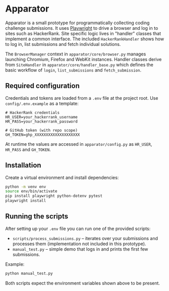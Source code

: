 # Apparator

Apparator is a small prototype for programmatically collecting coding challenge submissions. It uses [Playwright](https://playwright.dev/) to drive a browser and log in to sites such as HackerRank. Site specific logic lives in "handler" classes that implement a common interface. The included `HackerRankHandler` shows how to log in, list submissions and fetch individual solutions.

The `BrowserManager` context in `apparator/core/browser.py` manages launching Chromium, Firefox and WebKit instances. Handler classes derive from `SiteHandler` in `apparator/core/handler_base.py` which defines the basic workflow of `login`, `list_submissions` and `fetch_submission`.

## Required configuration

Credentials and tokens are loaded from a `.env` file at the project root. Use `config/.env.example` as a template:

```dotenv
# HackerRank credentials
HR_USER=your_hackerrank_username
HR_PASS=your_hackerrank_password

# GitHub token (with repo scope)
GH_TOKEN=ghp_XXXXXXXXXXXXXXXXXXXX
```

At runtime the values are accessed in `apparator/config.py` as `HR_USER`, `HR_PASS` and `GH_TOKEN`.

## Installation

Create a virtual environment and install dependencies:

```bash
python -m venv env
source env/bin/activate
pip install playwright python-dotenv pytest
playwright install
```

## Running the scripts

After setting up your `.env` file you can run one of the provided scripts:

* `scripts/process_submissions.py` – iterates over your submissions and processes them (implementation not included in this prototype).
* `manual_test.py` – simple demo that logs in and prints the first few submissions.

Example:

```bash
python manual_test.py
```

Both scripts expect the environment variables shown above to be present.
